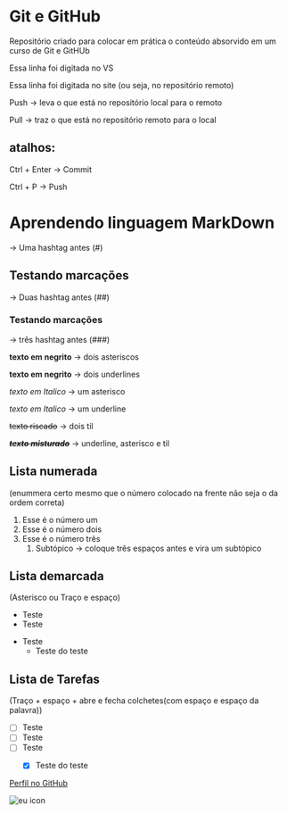 
# Git e GitHub
 Repositório criado para colocar em prática o conteúdo absorvido em um curso de Git e GitHUb

Essa linha foi digitada no VS

Essa linha foi digitada no site (ou seja, no repositório remoto)

Push -> leva o que está no repositório local para o remoto

Pull -> traz o que está no repositório remoto para o local

## atalhos:
Ctrl + Enter -> Commit

Ctrl + P -> Push


# Aprendendo linguagem MarkDown 
-> Uma hashtag antes (#)

## Testando marcações 
-> Duas hashtag antes (##)

### Testando marcações 
-> três hashtag antes (###)

**texto em negrito** -> dois asteriscos

__texto em negrito__ -> dois underlines


*texto em Italico* -> um asterisco

_texto em Italico_ -> um underline

~~texto riscado~~ -> dois til

~~__*texto misturado*__~~ -> underline, asterisco e til

## Lista numerada
(enummera certo mesmo que o número colocado na frente não seja o da ordem correta)

1. Esse é o número um
1. Esse é o número dois
1. Esse é o número três
   1. Subtópico -> coloque três espaços antes e vira um subtópico


## Lista demarcada
(Asterisco ou Traço e espaço)

* Teste
* Teste
- Teste
   * Teste do teste
 
## Lista de Tarefas
(Traço + espaço + abre e fecha colchetes(com espaço e espaço da palavra))

- [ ] Teste
- [ ] Teste
- [ ] Teste
   - [x] Teste do teste


[Perfil no GitHub](https://github.com/AnaLuisaPS07)

![eu icon](https://github.com/user-attachments/assets/2f0fa0a7-b20a-4252-ae71-a3ce82222db8)
